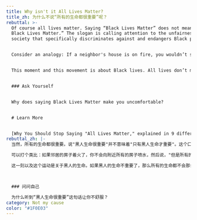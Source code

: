 ```yaml
---
title: Why isn't it All Lives Matter?
title_zh: 为什么不说“所有的生命都很重要”呢？
rebuttal: >-
  Of course all lives matter. Saying “Black Lives Matter” does not mean “Only
  Black Lives Matter.” The slogan is calling attention to the unfairness in a
  society that specifically discriminates against and endangers Black people.


  Consider an analogy: If a neighbor's house is on fire, you wouldn’t spray water on all the houses in the neighborhood and say, “but all houses matter.” You would spray water on the house that’s on fire, because the other houses don’t need it.


  This moment and this movement is about Black lives. All lives don’t matter until Black lives matter.


  ### Ask Yourself


  Why does saying Black Lives Matter make you uncomfortable?


  # Learn More


  [Why You Should Stop Saying "All Lives Matter," explained in 9 different ways](https://www.vox.com/2016/7/11/12136140/black-all-lives-matter)
rebuttal_zh: |-
  当然，所有的生命都很重要。说"黑人生命很重要"并不意味着"只有黑人生命才重要"。这个口号是呼吁人们注意专门歧视和危害黑人的社会不公平现象。

  可以打个类比：如果邻居的房子着火了，你不会向附近所有的房子喷水，然后说，"但是所有的房子都很重要。你只会向着火的房子喷水，因为其他房子不需要水。

  这一刻以及这个运动是关于黑人的生命。如果黑人的生命不重要了，那么所有的生命都不会那么紧要了。



  ### 问问自己

  为什么听到“黑人生命很重要”这句话让你不舒服？
category: Not my cause
color: "#1F0E03"
---
```

